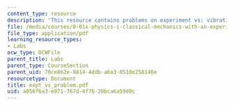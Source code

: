 ```yaml
---
content_type: resource
description: 'This resource contains problems on experiment vs: vibrating systems.'
file: /media/courses/8-01x-physics-i-classical-mechanics-with-an-experimental-focus-fall-2002/a056f6a3e071767d4f7620bca6a59d0c_expt_vs_problem.pdf
file_type: application/pdf
learning_resource_types:
- Labs
ocw_type: OCWFile
parent_title: Labs
parent_type: CourseSection
parent_uid: 70ce862e-9814-4ddb-a6a3-0510e258146e
resourcetype: Document
title: expt_vs_problem.pdf
uid: a056f6a3-e071-767d-4f76-20bca6a59d0c
---
```

